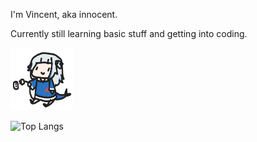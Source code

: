 I'm Vincent, aka innocent.

Currently still learning basic stuff and getting into coding. 

<img src="https://raw.githubusercontent.com/innocentDE/innocentDE/main/.github/yep_thats_me_when_coding.gif" width="100" height="100">

![Top Langs](https://github-readme-stats.vercel.app/api/top-langs/?username=innocentDE)

